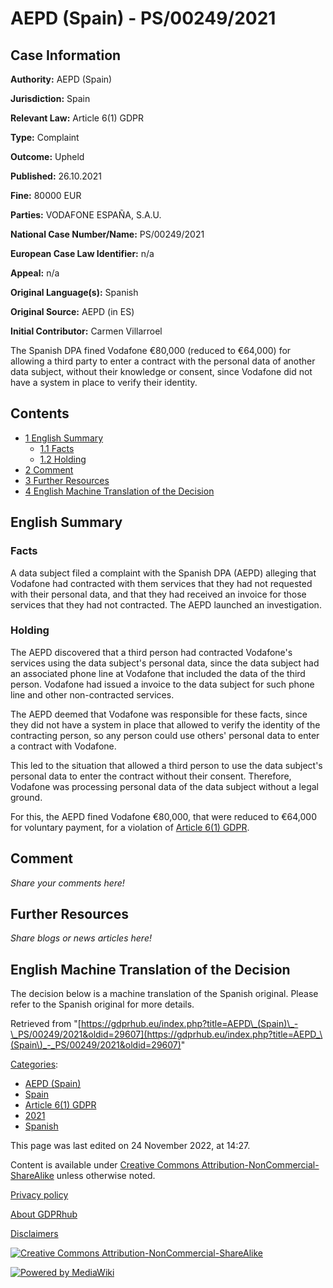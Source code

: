 # AEPD (Spain) - PS/00249/2021

## Case Information

**Authority:** AEPD (Spain)

**Jurisdiction:** Spain

**Relevant Law:** Article 6(1) GDPR

**Type:** Complaint

**Outcome:** Upheld

**Published:** 26.10.2021

**Fine:** 80000 EUR

**Parties:** VODAFONE ESPAÑA, S.A.U.

**National Case Number/Name:** PS/00249/2021

**European Case Law Identifier:** n/a

**Appeal:** n/a

**Original Language(s):** Spanish

**Original Source:** AEPD (in ES)

**Initial Contributor:** Carmen Villarroel

The Spanish DPA fined Vodafone €80,000 (reduced to €64,000) for allowing a third party to enter a contract with the personal data of another data subject, without their knowledge or consent, since Vodafone did not have a system in place to verify their identity.

## Contents

*   [1 English Summary](#English_Summary)
    *   [1.1 Facts](#Facts)
    *   [1.2 Holding](#Holding)
*   [2 Comment](#Comment)
*   [3 Further Resources](#Further_Resources)
*   [4 English Machine Translation of the Decision](#English_Machine_Translation_of_the_Decision)

## English Summary

### Facts

A data subject filed a complaint with the Spanish DPA (AEPD) alleging that Vodafone had contracted with them services that they had not requested with their personal data, and that they had received an invoice for those services that they had not contracted. The AEPD launched an investigation.

### Holding

The AEPD discovered that a third person had contracted Vodafone's services using the data subject's personal data, since the data subject had an associated phone line at Vodafone that included the data of the third person. Vodafone had issued a invoice to the data subject for such phone line and other non-contracted services.

The AEPD deemed that Vodafone was responsible for these facts, since they did not have a system in place that allowed to verify the identity of the contracting person, so any person could use others' personal data to enter a contract with Vodafone.

This led to the situation that allowed a third person to use the data subject's personal data to enter the contract without their consent. Therefore, Vodafone was processing personal data of the data subject without a legal ground.

For this, the AEPD fined Vodafone €80,000, that were reduced to €64,000 for voluntary payment, for a violation of [Article 6(1) GDPR](/index.php?title=Article_6_GDPR#1 "Article 6 GDPR").

## Comment

_Share your comments here!_

## Further Resources

_Share blogs or news articles here!_

## English Machine Translation of the Decision

The decision below is a machine translation of the Spanish original. Please refer to the Spanish original for more details.

Retrieved from "[https://gdprhub.eu/index.php?title=AEPD\_(Spain)\_-\_PS/00249/2021&oldid=29607](https://gdprhub.eu/index.php?title=AEPD_\(Spain\)_-_PS/00249/2021&oldid=29607)"

[Categories](/index.php?title=Special:Categories "Special:Categories"):

*   [AEPD (Spain)](/index.php?title=Category:AEPD_\(Spain\) "Category:AEPD (Spain)")
*   [Spain](/index.php?title=Category:Spain "Category:Spain")
*   [Article 6(1) GDPR](/index.php?title=Category:Article_6\(1\)_GDPR "Category:Article 6(1) GDPR")
*   [2021](/index.php?title=Category:2021 "Category:2021")
*   [Spanish](/index.php?title=Category:Spanish "Category:Spanish")

This page was last edited on 24 November 2022, at 14:27.

Content is available under [Creative Commons Attribution-NonCommercial-ShareAlike](https://creativecommons.org/licenses/by-nc-sa/4.0/) unless otherwise noted.

[Privacy policy](/index.php?title=GDPRhub:Privacy_policy)

[About GDPRhub](/index.php?title=GDPRhub:About)

[Disclaimers](/index.php?title=GDPRhub:General_disclaimer)

[![Creative Commons Attribution-NonCommercial-ShareAlike](/resources/assets/licenses/cc-by-nc-sa.png)](https://creativecommons.org/licenses/by-nc-sa/4.0/)

[![Powered by MediaWiki](/resources/assets/poweredby_mediawiki_88x31.png)](https://www.mediawiki.org/)